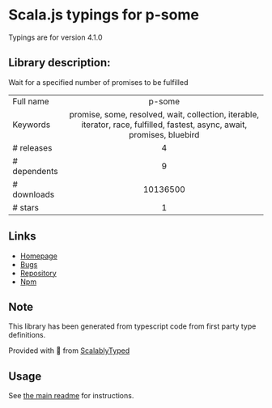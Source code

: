 
# Scala.js typings for p-some

Typings are for version 4.1.0

## Library description:
Wait for a specified number of promises to be fulfilled

|                    |                 |
| ------------------ | :-------------: |
| Full name          | p-some |
| Keywords           | promise, some, resolved, wait, collection, iterable, iterator, race, fulfilled, fastest, async, await, promises, bluebird |
| # releases         | 4 |
| # dependents       | 9 |
| # downloads        | 10136500 |
| # stars            | 1 |

## Links
- [Homepage](https://github.com/sindresorhus/p-some#readme)
- [Bugs](https://github.com/sindresorhus/p-some/issues)
- [Repository](https://github.com/sindresorhus/p-some)
- [Npm](https://www.npmjs.com/package/p-some)
    


## Note
This library has been generated from typescript code from first party type definitions.

Provided with :purple_heart: from [ScalablyTyped](https://github.com/oyvindberg/ScalablyTyped)

## Usage
See [the main readme](../../readme.md) for instructions.



